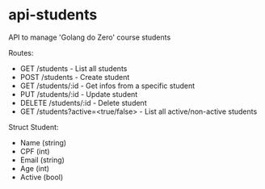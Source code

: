 # api-students
API to manage 'Golang do Zero' course students

Routes:
- GET /students - List all students
- POST /students - Create student
- GET /students/:id - Get infos from a specific student
- PUT /students/:id - Update student
- DELETE /students/:id - Delete student
- GET /students?active=<true/false> - List all active/non-active students

Struct Student:
- Name (string)
- CPF (int)
- Email (string)
- Age (int)
- Active (bool)
